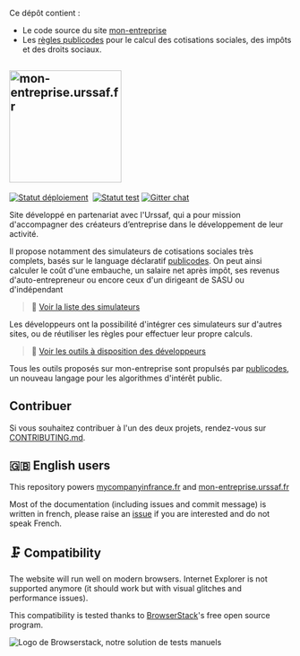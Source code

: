 Ce dépôt contient :

-   Le code source du site [mon-entreprise](https://mon-entreprise.urssaf.fr)
-   Les [règles publicodes](https://github.com/betagouv/mon-entreprise/tree/master/modele-social) pour le calcul des cotisations sociales, des impôts et des droits sociaux.

## <a href="https://mon-entreprise.urssaf.fr"><img src="https://mon-entreprise.urssaf.fr/images/logo.svg" alt="mon-entreprise.urssaf.fr" width="200"/></a>

[![Statut déploiement](https://github.com/betagouv/mon-entreprise/actions/workflows/deploy.yaml/badge.svg?branch=master)](https://github.com/betagouv/mon-entreprise/actions/workflows/deploy.yaml?query=branch%3Amaster++)&nbsp;
[![Statut test](https://github.com/betagouv/mon-entreprise/actions/workflows/test.yaml/badge.svg?branch=master)](https://github.com/betagouv/mon-entreprise/actions/workflows/test.yaml?query=branch%3Amaster++)
[![Gitter chat](https://badges.gitter.im/mon-entreprise/community.png)](https://gitter.im/mon-entreprise/community)

Site développé en partenariat avec l'Urssaf, qui a pour mission d'accompagner des créateurs d’entreprise dans le développement de leur activité.

Il propose notamment des simulateurs de cotisations sociales très complets, basés sur le language déclaratif [publicodes](https://publi.codes). On peut ainsi calculer le coût d'une embauche, un salaire net après impôt, ses revenus d'auto-entrepreneur ou encore ceux d'un dirigeant de SASU ou d'indépendant

> 🧮 [Voir la liste des simulateurs](https://mon-entreprise.urssaf.fr/simulateurs)

Les développeurs ont la possibilité d'intégrer ces simulateurs sur d'autres sites, ou de réutiliser les règles pour effectuer leur propre calculs.

> 🧰 [Voir les outils à disposition des développeurs](https://mon-entreprise.urssaf.fr/int%C3%A9gration)

Tous les outils proposés sur mon-entreprise sont propulsés par [publicodes](https://publi.codes), un nouveau langage pour les algorithmes d'intérêt public.

## Contribuer

Si vous souhaitez contribuer à l'un des deux projets, rendez-vous sur [CONTRIBUTING.md](./CONTRIBUTING.md).

## 🇬🇧 English users

This repository powers [mycompanyinfrance.fr](https://mycompanyinfrance.fr) and [mon-entreprise.urssaf.fr](https://mon-entreprise.urssaf.fr)

Most of the documentation (including issues and commit message) is written in french, please raise an [issue](https://github.com/betagouv/mon-entreprise/issues/new) if you are interested and do not speak French.

## 🗜️ Compatibility

The website will run well on modern browsers. Internet Explorer is not supported anymore (it should work but with visual glitches and performance issues).

This compatibility is tested thanks to [BrowserStack](http://browserstack.com/)'s free open source program.

![Logo de Browserstack, notre solution de tests manuels](https://i.imgur.com/dQwLjXA.png)
